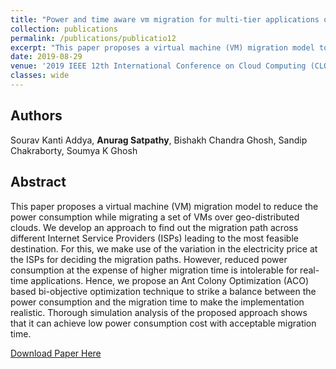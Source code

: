 ```yaml
---
title: "Power and time aware vm migration for multi-tier applications over geo-distributed clouds"
collection: publications
permalink: /publications/publicatio12
excerpt: "This paper proposes a virtual machine (VM) migration model to reduce power consumption while migrating a set of VMs over geo-distributed clouds. As a solution strategy, we adopt an Ant Colony Optimization (ACO) inspired solution approach and formulate the overall problem as a bi-objective optimization that strikes a balance between the power consumption and the migration time to make the implementation realistic."
date: 2019-08-29
venue: '2019 IEEE 12th International Conference on Cloud Computing (CLOUD)'
classes: wide
---
```

## Authors
Sourav Kanti Addya, **Anurag Satpathy**, Bishakh Chandra Ghosh, Sandip Chakraborty, Soumya K Ghosh

## Abstract
This paper proposes a virtual machine (VM) migration model to reduce the power consumption while migrating a set of VMs over geo-distributed clouds. We develop an approach to find out the migration path across different Internet Service Providers (ISPs) leading to the most feasible destination. For this, we make use of the variation in the electricity price at the ISPs for deciding the migration paths. However, reduced power consumption at the expense of higher migration time is intolerable for real-time applications. Hence, we propose an Ant Colony Optimization (ACO) based bi-objective optimization technique to strike a balance between the power consumption and the migration time to make the implementation realistic. Thorough simulation analysis of the proposed approach shows that it can achieve low power consumption cost with acceptable migration time.

[Download Paper Here](https://ieeexplore.ieee.org/abstract/document/8814578)
